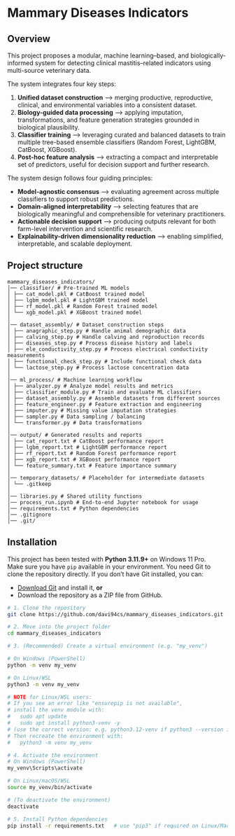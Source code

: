 # Mammary Diseases Indicators 

##  Overview
This project proposes a modular, machine learning–based, and biologically-informed system for detecting clinical mastitis–related indicators using multi-source veterinary data.  

The system integrates four key steps:
1. **Unified dataset construction** --> merging productive, reproductive, clinical, and environmental variables into a consistent dataset.  
2. **Biology-guided data processing** --> applying imputation, transformations, and feature generation strategies grounded in biological plausibility.  
3. **Classifier training** --> leveraging curated and balanced datasets to train multiple tree-based ensemble classifiers (Random Forest, LightGBM, CatBoost, XGBoost).  
4. **Post-hoc feature analysis** --> extracting a compact and interpretable set of predictors, useful for decision support and further research.  

The system design follows four guiding principles:
- **Model-agnostic consensus** --> evaluating agreement across multiple classifiers to support robust predictions.  
- **Domain-aligned interpretability** --> selecting features that are biologically meaningful and comprehensible for veterinary practitioners.  
- **Actionable decision support** --> producing outputs relevant for both farm-level intervention and scientific research.  
- **Explainability-driven dimensionality reduction** --> enabling simplified, interpretable, and scalable deployment.


## Project structure
```
mammary_diseases_indicators/
│── classifier/ # Pre-trained ML models
│ ├── cat_model.pkl # CatBoost trained model
│ ├── lgbm_model.pkl # LightGBM trained model
│ ├── rf_model.pkl # Random Forest trained model
│ └── xgb_model.pkl # XGBoost trained model
│
│── dataset_assembly/ # Dataset construction steps
│ ├── anagraphic_step.py # Handle animal demographic data
│ ├── calving_step.py # Handle calving and reproduction records
│ ├── diseases_step.py # Process disease history and labels
│ ├── ele_conductivity_step.py # Process electrical conductivity measurements
│ ├── functional_check_step.py # Include functional check data
│ └── lactose_step.py # Process lactose concentration data
│
│── ml_process/ # Machine learning workflow
│ ├── analyzer.py # Analyze model results and metrics
│ ├── classifier_module.py # Train and evaluate ML classifiers
│ ├── dataset_assembly.py # Assemble datasets from different sources
│ ├── feature_engineer.py # Feature extraction and engineering
│ ├── imputer.py # Missing value imputation strategies
│ ├── sampler.py # Data sampling / balancing
│ └── transformer.py # Data transformations
│
│── output/ # Generated results and reports
│ ├── cat_report.txt # CatBoost performance report
│ ├── lgbm_report.txt # LightGBM performance report
│ ├── rf_report.txt # Random Forest performance report
│ ├── xgb_report.txt # XGBoost performance report
│ └── feature_summary.txt # Feature importance summary
│
│── temporary_datasets/ # Placeholder for intermediate datasets
│ └── .gitkeep
│
│── libraries.py # Shared utility functions
│── process_run.ipynb # End-to-end Jupyter notebook for usage
│── requirements.txt # Python dependencies
│── .gitignore
│── .git/
```


## Installation

This project has been tested with **Python 3.11.9+** on Windows 11 Pro.  
Make sure you have `pip` available in your environment.
You need Git to clone the repository directly. If you don’t have Git installed, you can:  
  - [Download Git](https://git-scm.com/downloads) and install it, **or**  
  - Download the repository as a ZIP file from GitHub.

```bash
# 1. Clone the repository
git clone https://github.com/davi94cs/mammary_diseases_indicators.git

# 2. Move into the project folder
cd mammary_diseases_indicators

# 3. (Recommended) Create a virtual environment (e.g. "my_venv")

# On Windows (PowerShell)
python -m venv my_venv

# On Linux/WSL
python3 -m venv my_venv

# NOTE for Linux/WSL users:
# If you see an error like "ensurepip is not available",
# install the venv module with:
#   sudo apt update
#   sudo apt install python3-venv -y
# (use the correct version: e.g. python3.12-venv if python3 --version is 3.12)
# Then recreate the environment with:
#   python3 -m venv my_venv

# 4. Activate the environment
# On Windows (PowerShell)
my_venv\Scripts\activate

# On Linux/macOS/WSL
source my_venv/bin/activate

# (To deactivate the environment)
deactivate

# 5. Install Python dependencies
pip install -r requirements.txt   # use "pip3" if required on Linux/Mac

```



